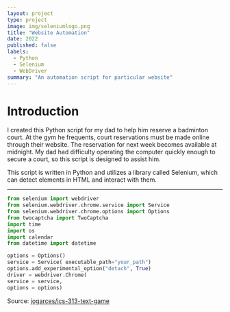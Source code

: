 ```yaml
---
layout: project
type: project
image: img/seleniumlogo.png
title: "Website Automation"
date: 2022
published: false
labels:
  - Python
  - Selenium
  - WebDriver
summary: "An automation script for particular website"
---
```

# Introduction
I created this Python script for my dad to help him reserve a badminton court. At the gym he frequents, court reservations must be made online through their website. The reservation for next week becomes available at midnight. My dad had difficulty operating the computer quickly enough to secure a court, so this script is designed to assist him.

This script is written in Python and utilizes a library called Selenium, which can detect elements in HTML and interact with them.
<hr>

```python
from selenium import webdriver
from selenium.webdriver.chrome.service import Service
from selenium.webdriver.chrome.options import Options
from twocaptcha import TwoCaptcha
import time
import os 
import calendar
from datetime import datetime

options = Options()
service = Service( executable_path="your_path")
options.add_experimental_option("detach", True)
driver = webdriver.Chrome( 
service = service,
options = options)
```
Source: <a href="https://github.com/jogarces/ics-313-text-game"><i class="large github icon "></i>jogarces/ics-313-text-game</a>
